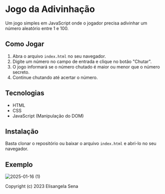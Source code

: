 # Jogo da Adivinhação

Um jogo simples em JavaScript onde o jogador precisa adivinhar um número aleatório entre 1 e 100.

## Como Jogar

1.  Abra o arquivo `index.html` no seu navegador.
2.  Digite um número no campo de entrada e clique no botão "Chutar".
3.  O jogo informará se o número chutado é maior ou menor que o número secreto.
4.  Continue chutando até acertar o número.

## Tecnologias

*   HTML
*   CSS
*   JavaScript (Manipulação do DOM)

## Instalação

Basta clonar o repositório ou baixar o arquivo `index.html` e abri-lo no seu navegador.

## Exemplo
![2025-01-16 (1)](https://github.com/user-attachments/assets/61047706-f07d-4ccc-8432-90c8988feec2)

Copyright (c) 2023 Elisangela Sena
